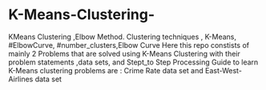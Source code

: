 # K-Means-Clustering-
KMeans Clustering ,Elbow Method. Clustering techniques , K-Means, #ElbowCurve, #number_clusters,Elbow Curve
Here this repo constists of mainly 2 Problems that are solved using K-Means Clustering
with their problem statements ,data sets, and Stept_to Step Processing Guide to learn K-Means clustering 
problems are :
Crime Rate data set and East-West-Airlines data set
